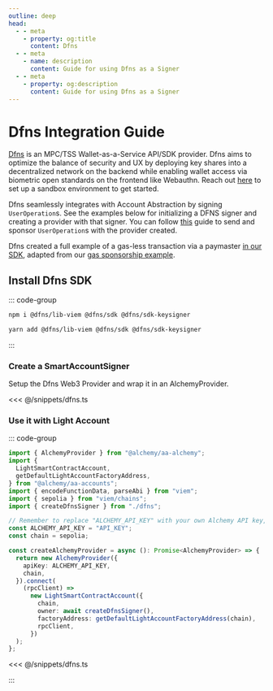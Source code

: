```yaml
---
outline: deep
head:
  - - meta
    - property: og:title
      content: Dfns
  - - meta
    - name: description
      content: Guide for using Dfns as a Signer
  - - meta
    - property: og:description
      content: Guide for using Dfns as a Signer
---
```


# Dfns Integration Guide

[Dfns](https://www.dfns.co) is an MPC/TSS Wallet-as-a-Service API/SDK provider. Dfns aims to optimize the balance of security and UX by deploying key shares into a decentralized network on the backend while enabling wallet access via biometric open standards on the frontend like Webauthn. Reach out [here](https://www.dfns.co/learn-more) to set up a sandbox environment to get started.

Dfns seamlessly integrates with Account Abstraction by signing `UserOperation`s. See the examples below for initializing a DFNS signer and creating a provider with that signer. You can follow [this](https://accountkit.alchemy.com/tutorials/sponsoring-gas/sponsoring-gas.html) guide to send and sponsor `UserOperation`s with the provider created.

Dfns created a full example of a gas-less transaction via a paymaster [in our SDK](https://github.com/dfnsext/typescript-sdk/blob/m/examples/viem/alchemy-aa-gasless/README.md), adapted from our [gas sponsorship example](https://accountkit.alchemy.com/guides/sponsoring-gas.html).

## Install Dfns SDK

::: code-group

```bash [npm]
npm i @dfns/lib-viem @dfns/sdk @dfns/sdk-keysigner
```

```bash [yarn]
yarn add @dfns/lib-viem @dfns/sdk @dfns/sdk-keysigner
```

:::

### Create a SmartAccountSigner

Setup the Dfns Web3 Provider and wrap it in an AlchemyProvider.

<<< @/snippets/dfns.ts

### Use it with Light Account

::: code-group

```ts [example.ts]
import { AlchemyProvider } from "@alchemy/aa-alchemy";
import {
  LightSmartContractAccount,
  getDefaultLightAccountFactoryAddress,
} from "@alchemy/aa-accounts";
import { encodeFunctionData, parseAbi } from "viem";
import { sepolia } from "viem/chains";
import { createDfnsSigner } from "./dfns";

// Remember to replace "ALCHEMY_API_KEY" with your own Alchemy API key, get one here: https://dashboard.alchemy.com/
const ALCHEMY_API_KEY = "API_KEY";
const chain = sepolia;

const createAlchemyProvider = async (): Promise<AlchemyProvider> => {
  return new AlchemyProvider({
    apiKey: ALCHEMY_API_KEY,
    chain,
  }).connect(
    (rpcClient) =>
      new LightSmartContractAccount({
        chain,
        owner: await createDfnsSigner(),
        factoryAddress: getDefaultLightAccountFactoryAddress(chain),
        rpcClient,
      })
  );
};
```

<<< @/snippets/dfns.ts

:::
